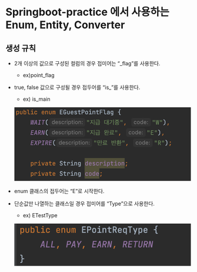 # Springboot-practice 에서 사용하는 Enum, Entity, Converter 

## 생성 규칙

- 2개 이상의 값으로 구성된 컬럼의 경우 접미어는 “_flag”를 사용한다.
    - ex)point_flag
- true, false 값으로 구성될 경우 접두어를 “is_”를 사용한다.
    - ex) is_main

  ![2](images/2.png)


- enum 클래스의 접두어는 “E”로 시작한다.
- 단순값만 나열하는 클래스일 경우 접미어를 “Type”으로 사용한다.

  - ex) ETestType
  
  ![1](images/1.png)
